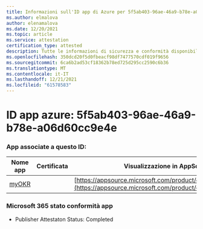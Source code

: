 ```yaml
---
title: Informazioni sull'ID app di Azure per 5f5ab403-96ae-46a9-b78e-a06d60cc9e4e
ms.author: elmalova
author: elenamalova
ms.date: 12/20/2021
ms.topic: article
ms.service: attestation
certification_type: attested
description: Tutte le informazioni di sicurezza e conformità disponibili per 5f5ab403-96ae-46a9-b78e-a06d60cc9e4e.
ms.openlocfilehash: 350dcd20f5d0fbeacf98df7477570cdf019f9656
ms.sourcegitcommit: 6ca6b2ad53cf18362b78ed725d295cc2590c6b36
ms.translationtype: MT
ms.contentlocale: it-IT
ms.lasthandoff: 12/21/2021
ms.locfileid: "61578583"
---
```

# <a name="azure-app-id-5f5ab403-96ae-46a9-b78e-a06d60cc9e4e"></a>ID app azure: 5f5ab403-96ae-46a9-b78e-a06d60cc9e4e


### <a name="apps-associated-with-this-id"></a>App associate a questo ID:
| **Nome app** | **Certificata** | **Visualizzazione in AppSource** |
|--------------|---------------|-----------------------|
| [myOKR](https://docs.microsoft.com/microsoft-365-app-certification/forward/WA200003308) |  | [https://appsource.microsoft.com/product/office/WA200003308](https://appsource.microsoft.com/product/office/WA200003308) |

### <a name="microsoft-365-app-compliance-status"></a>Microsoft 365 stato conformità app
- Publisher Attestaton Status: Completed
